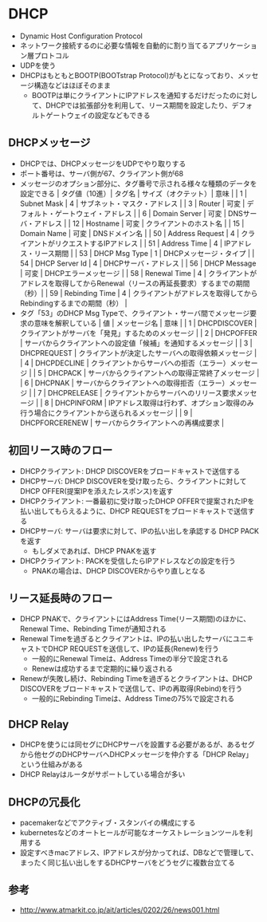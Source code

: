 # DHCP
* Dynamic Host Configuration Protocol
* ネットワーク接続するのに必要な情報を自動的に割り当てるアプリケーション層プロトコル
* UDPを使う
* DHCPはもともとBOOTP(BOOTstrap Protocol)がもとになっており、メッセージ構造などはほぼそのまま
    * BOOTPは単にクライアントにIPアドレスを通知するだけだったのに対して、DHCPでは拡張部分を利用して、リース期間を設定したり、デフォルトゲートウェイの設定などもできる


## DHCPメッセージ
* DHCPでは、DHCPメッセージをUDPでやり取りする
* ポート番号は、サーバ側が67、クライアント側が68
* メッセージのオプション部分に、タグ番号で示される様々な種類のデータを設定できる
| タグ値（10進）|  タグ名          | サイズ（オクテット）|  意味                                                                                 |
| 1             |  Subnet Mask     | 4                   |  サブネット・マスク・アドレス                                                         |
| 3             |  Router          | 可変                |  デフォルト・ゲートウェイ・アドレス                                                   |
| 6             |  Domain Server   | 可変                |  DNSサーバ・アドレス                                                                  |
| 12            |  Hostname        | 可変                |  クライアントのホスト名                                                               |
| 15            |  Domain Name     | 可変                |  DNSドメイン名                                                                        |
| 50            |  Address Request | 4                   |  クライアントがリクエストするIPアドレス                                               |
| 51            |  Address Time    | 4                   |  IPアドレス・リース期間                                                               |
| 53            |  DHCP Msg Type   | 1                   |  DHCPメッセージ・タイプ                                                               |
| 54            |  DHCP Server Id  | 4                   |  DHCPサーバ・アドレス                                                                 |
| 56            |  DHCP Message    | 可変                |  DHCPエラーメッセージ                                                                 |
| 58            |  Renewal Time    | 4                   |  クライアントがアドレスを取得してからRenewal（リースの再延長要求）するまでの期間（秒）|
| 59            |  Rebinding Time  | 4                   |  クライアントがアドレスを取得してからRebindingするまでの期間（秒）                    |
* タグ「53」のDHCP Msg Typeで、クライアント・サーバ間でメッセージ要求の意味を解釈している
| 値 | メッセージ名   | 意味                                                                                    |
| 1  | DHCPDISCOVER   | クライアントがサーバを「発見」するためのメッセージ                                      |
| 2  | DHCPOFFER      | サーバからクライアントへの設定値「候補」を通知するメッセージ                            |
| 3  | DHCPREQUEST    | クライアントが決定したサーバへの取得依頼メッセージ                                      |
| 4  | DHCPDECLINE    | クライアントからサーバへの拒否（エラー）メッセージ                                      |
| 5  | DHCPACK        | サーバからクライアントへの取得正常終了メッセージ                                        |
| 6  | DHCPNAK        | サーバからクライアントへの取得拒否（エラー）メッセージ                                  |
| 7  | DHCPRELEASE    | クライアントからサーバへのリリース要求メッセージ                                        |
| 8  | DHCPINFORM     | IPアドレス取得は行わず、オプション取得のみ行う場合にクライアントから送られるメッセージ  |
| 9  | DHCPFORCERENEW | サーバからクライアントへの再構成要求                                                    |


## 初回リース時のフロー
* DHCPクライアント: DHCP DISCOVERをブロードキャストで送信する
* DHCPサーバ: DHCP DISCOVERを受け取ったら、クライアントに対してDHCP OFFER(提案IPを添えたレスポンス)を返す
* DHCPクライアント: 一番最初に受け取ったDHCP OFFERで提案されたIPを払い出してもらえるように、DHCP REQUESTをブロードキャストで送信する
* DHCPサーバ: サーバは要求に対して、IPの払い出しを承認する DHCP PACKを返す
    * もしダメであれば、DHCP PNAKを返す
* DHCPクライアント: PACKを受信したらIPアドレスなどの設定を行う
    * PNAKの場合は、DHCP DISCOVERからやり直しとなる


## リース延長時のフロー
* DHCP PNAKで、クライアントにはAddress Time(リース期間)のほかに、Renewal Time、Rebinding Timeが通知される
* Renewal Timeを過ぎるとクライアントは、IPの払い出したサーバにユニキャストでDHCP REQUESTを送信して、IPの延長(Renew)を行う
    * 一般的にRenewal Timeは、Address Timeの半分で設定される
    * Renewは成功するまで定期的に繰り返される
* Renewが失敗し続け、Rebinding Timeを過ぎるとクライアントは、DHCP DISCOVERをブロードキャストで送信して、IPの再取得(Rebind)を行う
    * 一般的にRebinding Timeは、Address Timeの75%で設定される


## DHCP Relay
* DHCPを使うには同セグにDHCPサーバを設置する必要があるが、あるセグから他セグのDHCPサーバへDHCPメッセージを仲介する「DHCP Relay」という仕組みがある
* DHCP Relayはルータがサポートしている場合が多い


## DHCPの冗長化
* pacemakerなどでアクティブ・スタンバイの構成にする
* kubernetesなどのオートヒールが可能なオーケストレーションツールを利用する
* 設定すべきmacアドレス、IPアドレスが分かってれば、DBなどで管理して、まったく同じ払い出しをするDHCPサーバをどうセグに複数台立てる


## 参考
* http://www.atmarkit.co.jp/ait/articles/0202/26/news001.html
